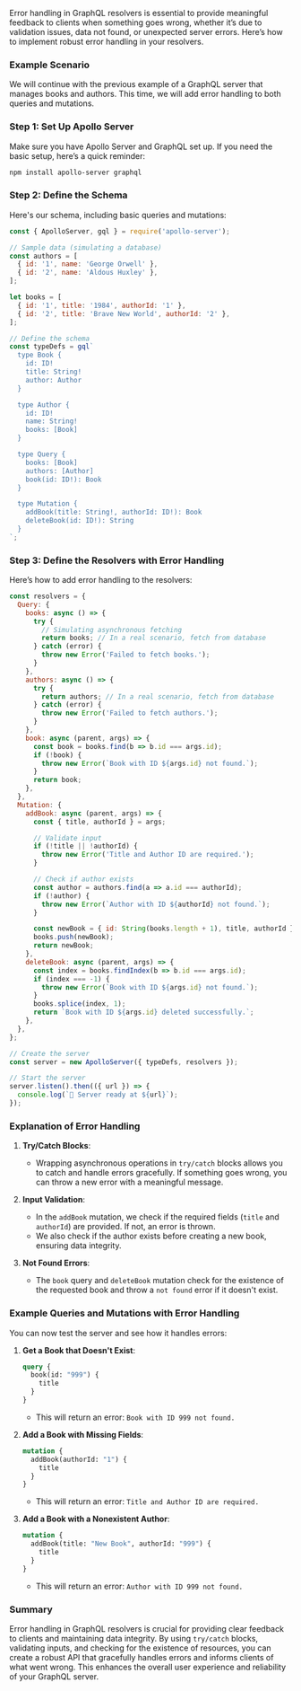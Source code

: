 Error handling in GraphQL resolvers is essential to provide meaningful feedback to clients when something goes wrong, whether it’s due to validation issues, data not found, or unexpected server errors. Here’s how to implement robust error handling in your resolvers.

### Example Scenario

We will continue with the previous example of a GraphQL server that manages books and authors. This time, we will add error handling to both queries and mutations.

### Step 1: Set Up Apollo Server

Make sure you have Apollo Server and GraphQL set up. If you need the basic setup, here’s a quick reminder:

```bash
npm install apollo-server graphql
```

### Step 2: Define the Schema

Here's our schema, including basic queries and mutations:

```javascript
const { ApolloServer, gql } = require('apollo-server');

// Sample data (simulating a database)
const authors = [
  { id: '1', name: 'George Orwell' },
  { id: '2', name: 'Aldous Huxley' },
];

let books = [
  { id: '1', title: '1984', authorId: '1' },
  { id: '2', title: 'Brave New World', authorId: '2' },
];

// Define the schema
const typeDefs = gql`
  type Book {
    id: ID!
    title: String!
    author: Author
  }

  type Author {
    id: ID!
    name: String!
    books: [Book]
  }

  type Query {
    books: [Book]
    authors: [Author]
    book(id: ID!): Book
  }

  type Mutation {
    addBook(title: String!, authorId: ID!): Book
    deleteBook(id: ID!): String
  }
`;
```

### Step 3: Define the Resolvers with Error Handling

Here’s how to add error handling to the resolvers:

```javascript
const resolvers = {
  Query: {
    books: async () => {
      try {
        // Simulating asynchronous fetching
        return books; // In a real scenario, fetch from database
      } catch (error) {
        throw new Error('Failed to fetch books.');
      }
    },
    authors: async () => {
      try {
        return authors; // In a real scenario, fetch from database
      } catch (error) {
        throw new Error('Failed to fetch authors.');
      }
    },
    book: async (parent, args) => {
      const book = books.find(b => b.id === args.id);
      if (!book) {
        throw new Error(`Book with ID ${args.id} not found.`);
      }
      return book;
    },
  },
  Mutation: {
    addBook: async (parent, args) => {
      const { title, authorId } = args;

      // Validate input
      if (!title || !authorId) {
        throw new Error('Title and Author ID are required.');
      }

      // Check if author exists
      const author = authors.find(a => a.id === authorId);
      if (!author) {
        throw new Error(`Author with ID ${authorId} not found.`);
      }

      const newBook = { id: String(books.length + 1), title, authorId };
      books.push(newBook);
      return newBook;
    },
    deleteBook: async (parent, args) => {
      const index = books.findIndex(b => b.id === args.id);
      if (index === -1) {
        throw new Error(`Book with ID ${args.id} not found.`);
      }
      books.splice(index, 1);
      return `Book with ID ${args.id} deleted successfully.`;
    },
  },
};

// Create the server
const server = new ApolloServer({ typeDefs, resolvers });

// Start the server
server.listen().then(({ url }) => {
  console.log(`🚀 Server ready at ${url}`);
});
```

### Explanation of Error Handling

1. **Try/Catch Blocks**: 
   - Wrapping asynchronous operations in `try/catch` blocks allows you to catch and handle errors gracefully. If something goes wrong, you can throw a new error with a meaningful message.

2. **Input Validation**:
   - In the `addBook` mutation, we check if the required fields (`title` and `authorId`) are provided. If not, an error is thrown.
   - We also check if the author exists before creating a new book, ensuring data integrity.

3. **Not Found Errors**:
   - The `book` query and `deleteBook` mutation check for the existence of the requested book and throw a `not found` error if it doesn't exist.

### Example Queries and Mutations with Error Handling

You can now test the server and see how it handles errors:

1. **Get a Book that Doesn't Exist**:
   ```graphql
   query {
     book(id: "999") {
       title
     }
   }
   ```
   - This will return an error: `Book with ID 999 not found.`

2. **Add a Book with Missing Fields**:
   ```graphql
   mutation {
     addBook(authorId: "1") {
       title
     }
   }
   ```
   - This will return an error: `Title and Author ID are required.`

3. **Add a Book with a Nonexistent Author**:
   ```graphql
   mutation {
     addBook(title: "New Book", authorId: "999") {
       title
     }
   }
   ```
   - This will return an error: `Author with ID 999 not found.`

### Summary

Error handling in GraphQL resolvers is crucial for providing clear feedback to clients and maintaining data integrity. By using `try/catch` blocks, validating inputs, and checking for the existence of resources, you can create a robust API that gracefully handles errors and informs clients of what went wrong. This enhances the overall user experience and reliability of your GraphQL server.
